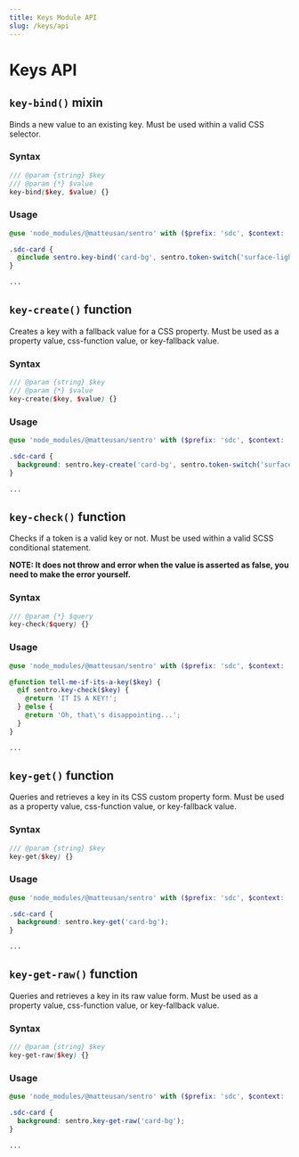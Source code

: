 ```yaml
---
title: Keys Module API
slug: /keys/api
---
```


# Keys API

## `key-bind()` mixin

Binds a new value to an existing key. Must be used within a valid CSS selector.

### Syntax

```scss
/// @param {string} $key
/// @param {*} $value
key-bind($key, $value) {}
```

### Usage

```scss
@use 'node_modules/@matteusan/sentro' with ($prefix: 'sdc', $context: 'token');

.sdc-card {
  @include sentro.key-bind('card-bg', sentro.token-switch('surface-light'));
}

...
```

## `key-create()` function

Creates a key with a fallback value for a CSS property. Must be used as a property value, css-function value, or
key-fallback value.

### Syntax

```scss
/// @param {string} $key
/// @param {*} $value
key-create($key, $value) {}
```

### Usage

```scss
@use 'node_modules/@matteusan/sentro' with ($prefix: 'sdc', $context: 'token');

.sdc-card {
  background: sentro.key-create('card-bg', sentro.token-switch('surface-light'));
}

...
```

## `key-check()` function

Checks if a token is a valid key or not. Must be used within a valid SCSS conditional statement.

**NOTE: It does not throw and error when the value is asserted as false, you need to make the error yourself.**

### Syntax

```scss
/// @param {*} $query
key-check($query) {}
```

### Usage

```scss
@use 'node_modules/@matteusan/sentro' with ($prefix: 'sdc', $context: 'token');

@function tell-me-if-its-a-key($key) {
  @if sentro.key-check($key) {
    @return 'IT IS A KEY!';
  } @else {
    @return 'Oh, that\'s disappointing...';
  }
}

...
```

## `key-get()` function

Queries and retrieves a key in its CSS custom property form. Must be used as a property value, css-function value, or
key-fallback value.

### Syntax

```scss
/// @param {string} $key
key-get($key) {}
```

### Usage

```scss
@use 'node_modules/@matteusan/sentro' with ($prefix: 'sdc', $context: 'token');

.sdc-card {
  background: sentro.key-get('card-bg');
}

...
```

## `key-get-raw()` function

Queries and retrieves a key in its raw value form. Must be used as a property value, css-function value, or key-fallback
value.

### Syntax

```scss
/// @param {string} $key
key-get-raw($key) {}
```

### Usage

```scss
@use 'node_modules/@matteusan/sentro' with ($prefix: 'sdc', $context: 'token');

.sdc-card {
  background: sentro.key-get-raw('card-bg');
}

...
```